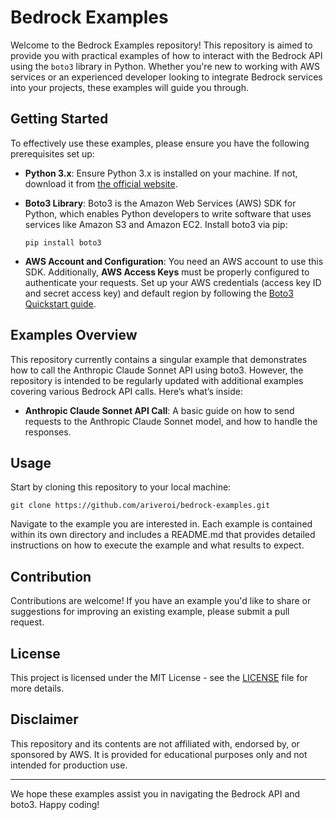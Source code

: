 # Bedrock Examples

Welcome to the Bedrock Examples repository! This repository is aimed to provide you with practical examples of how to interact with the Bedrock API using the `boto3` library in Python. Whether you're new to working with AWS services or an experienced developer looking to integrate Bedrock services into your projects, these examples will guide you through.

## Getting Started

To effectively use these examples, please ensure you have the following prerequisites set up:

- **Python 3.x**: Ensure Python 3.x is installed on your machine. If not, download it from [the official website](https://www.python.org/downloads/).

- **Boto3 Library**: Boto3 is the Amazon Web Services (AWS) SDK for Python, which enables Python developers to write software that uses services like Amazon S3 and Amazon EC2. Install boto3 via pip:

  ```
  pip install boto3
  ```

- **AWS Account and Configuration**: You need an AWS account to use this SDK. Additionally, **AWS Access Keys** must be properly configured to authenticate your requests. Set up your AWS credentials (access key ID and secret access key) and default region by following the [Boto3 Quickstart guide](https://boto3.amazonaws.com/v1/documentation/api/latest/guide/quickstart.html).

## Examples Overview

This repository currently contains a singular example that demonstrates how to call the Anthropic Claude Sonnet API using boto3. However, the repository is intended to be regularly updated with additional examples covering various Bedrock API calls. Here’s what’s inside:

- **Anthropic Claude Sonnet API Call**: A basic guide on how to send requests to the Anthropic Claude Sonnet model, and how to handle the responses.

## Usage

Start by cloning this repository to your local machine:

```
git clone https://github.com/ariveroi/bedrock-examples.git
```

Navigate to the example you are interested in. Each example is contained within its own directory and includes a README.md that provides detailed instructions on how to execute the example and what results to expect.

## Contribution

Contributions are welcome! If you have an example you'd like to share or suggestions for improving an existing example, please submit a pull request.

## License

This project is licensed under the MIT License - see the [LICENSE](LICENSE) file for more details.

## Disclaimer

This repository and its contents are not affiliated with, endorsed by, or sponsored by AWS. It is provided for educational purposes only and not intended for production use.

---

We hope these examples assist you in navigating the Bedrock API and boto3. Happy coding!

